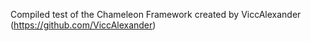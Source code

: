 Compiled test of the Chameleon Framework created by ViccAlexander (https://github.com/ViccAlexander)
